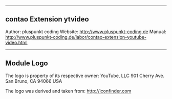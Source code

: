--------------------------------------
contao Extension ytvideo
--------------------------------------

Author:     pluspunkt coding
Website:    http://www.pluspunkt-coding.de
Manual:     http://www.pluspunkt-coding.de/labor/contao-extension-youtube-video.html

--------------------------------------
Module Logo
--------------------------------------
The logo is property of its respective owner:
YouTube, LLC
901 Cherry Ave.
San Bruno, CA 94066
USA

The logo was derived and taken from:
http://iconfinder.com